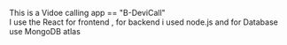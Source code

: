 This is a Vidoe calling app == "B-DeviCall"     
I use the React for frontend , for backend i used node.js and for Database use MongoDB atlas 
